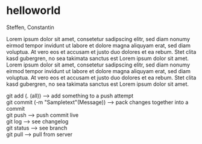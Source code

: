 # helloworld
Steffen, Constantin


Lorem ipsum dolor sit amet, consetetur sadipscing elitr, sed diam nonumy eirmod tempor invidunt ut labore et dolore magna aliquyam erat, sed diam voluptua. 
At vero eos et accusam et justo duo dolores et ea rebum. Stet clita kasd gubergren, no sea takimata sanctus est Lorem ipsum dolor sit amet. 
Lorem ipsum dolor sit amet, consetetur sadipscing elitr, sed diam nonumy eirmod tempor invidunt ut labore et dolore magna aliquyam erat, sed diam voluptua. 
At vero eos et accusam et justo duo dolores et ea rebum. Stet clita kasd gubergren, no sea takimata sanctus est Lorem ipsum dolor sit amet.

git add (. (all)) --> add something to a push attempt
<br>
git commit (-m "Sampletext"(Message)) --> pack changes together into a commit
<br>
git push --> push commit live
<br>
git log --> see changelog
<br>
git status --> see branch
<br>
git pull --> pull from server